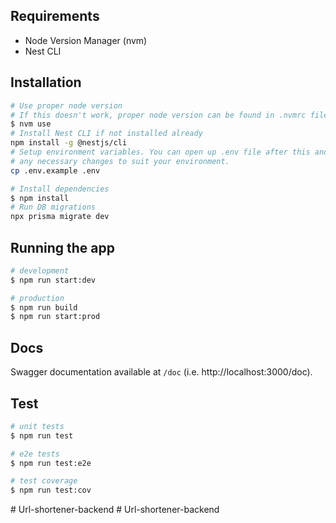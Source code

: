 ## Requirements

- Node Version Manager (nvm)
- Nest CLI

## Installation

```bash
# Use proper node version
# If this doesn't work, proper node version can be found in .nvmrc file
$ nvm use
# Install Nest CLI if not installed already
npm install -g @nestjs/cli
# Setup environment variables. You can open up .env file after this and make
# any necessary changes to suit your environment.
cp .env.example .env

# Install dependencies
$ npm install
# Run DB migrations
npx prisma migrate dev
```

## Running the app

```bash
# development
$ npm run start:dev

# production
$ npm run build
$ npm run start:prod
```

## Docs

Swagger documentation available at `/doc` (i.e. http://localhost:3000/doc).

## Test

```bash
# unit tests
$ npm run test

# e2e tests
$ npm run test:e2e

# test coverage
$ npm run test:cov
```
#   U r l - s h o r t e n e r - b a c k e n d  
 #   U r l - s h o r t e n e r - b a c k e n d  
 